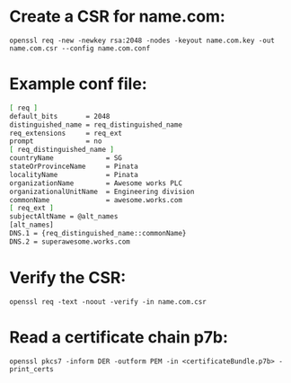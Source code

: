  # Create a CSR for name.com:
 `openssl req -new -newkey rsa:2048 -nodes -keyout name.com.key -out name.com.csr --config name.com.conf`
 
 # Example conf file:
 ```bash
 [ req ]
default_bits       = 2048
distinguished_name = req_distinguished_name
req_extensions     = req_ext
prompt             = no
[ req_distinguished_name ]
countryName             = SG
stateOrProvinceName     = Pinata
localityName            = Pinata
organizationName        = Awesome works PLC
organizationalUnitName  = Engineering division
commonName              = awesome.works.com
[ req_ext ]
subjectAltName = @alt_names
[alt_names]
DNS.1 = {req_distinguished_name::commonName}
DNS.2 = superawesome.works.com
 ```
 
 # Verify the CSR:
  `openssl req -text -noout -verify -in name.com.csr`
  
 # Read a certificate chain p7b:
 `openssl pkcs7 -inform DER -outform PEM -in <certificateBundle.p7b> -print_certs`
